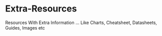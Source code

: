 # Extra-Resources
Resources With Extra Information ... Like Charts, Cheatsheet, Datasheets, Guides, Images etc
